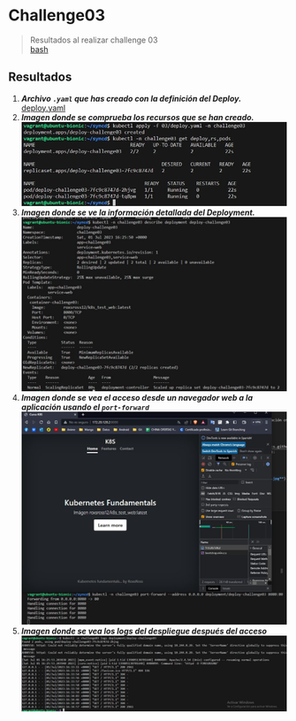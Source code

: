 # **Challenge03**

> Resultados al realizar challenge 03 \
[bash](./03challenge.sh)

## **Resultados**

1. ***Archivo `.yaml` que has creado con la definición del Deploy.***
[deploy.yaml](./deploy.yaml)
2. ***Imagen donde se comprueba los recursos que se han creado.***
![Screenshot 01.](./imagen2.jpg)
3. ***Imagen donde se ve la información detallada del Deployment.***
![Screenshot 02.](./imagen3.jpg)
4. ***Imagen donde se vea el acceso desde un navegador web a la aplicación usando el `port-forward`***
![Screenshot 03.](./imagen4.jpg)
5. ***Imagen donde se vea los logs del despliegue después del acceso***
![Screenshot 04.](./imagen5.jpg)